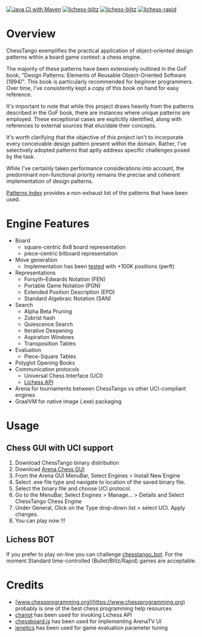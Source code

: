 [![Java CI with Maven](https://github.com/mcoria/chesstango/actions/workflows/maven.yml/badge.svg)](https://github.com/mcoria/chesstango/actions/workflows/maven.yml)
[![lichess-blitz](https://lichess-shield.vercel.app/api?username=chesstango_bot&format=bullet)](https://lichess.org/@/chesstango_bot/perf/bullet)
[![lichess-blitz](https://lichess-shield.vercel.app/api?username=chesstango_bot&format=blitz)](https://lichess.org/@/chesstango_bot/perf/blitz)
[![lichess-rapid](https://lichess-shield.vercel.app/api?username=chesstango_bot&format=rapid)](https://lichess.org/@/chesstango_bot/perf/rapid)


# Overview
ChessTango exemplifies the practical application of object-oriented design patterns within a board game context: a chess engine.

The majority of these patterns have been extensively outlined in the GoF book, "Design Patterns: Elements of Reusable Object-Oriented Software (1994)". This book is particularly recommended for beginner programmers. Over time, I've consistently kept a copy of this book on hand for easy reference.

It's important to note that while this project draws heavily from the patterns described in the GoF book, there are instances where unique patterns are employed. These exceptional cases are explicitly identified, along with references to external sources that elucidate their concepts.

It's worth clarifying that the objective of this project isn't to incorporate every conceivable design pattern present within the domain. Rather, I've selectively adopted patterns that aptly address specific challenges posed by the task.

While I've certainly taken performance considerations into account, the predominant non-functional priority remains the precise and coherent implementation of design patterns.

[Patterns Index](PatternIndex.md) provides a non-exhaust list of the patterns that have been used.

# Engine Features
- Board
  - square-centric 8x8 board representation
  - piece-centric bitboard representation
- Move generation 
  - Implementation has been [tested](PerftMainTestSuiteResult.txt) with +100K positions (perft)
- Representations
  - Forsyth–Edwards Notation (FEN)
  - Portable Game Notation (PGN) 
  - Extended Position Description (EPD)
  - Standard Algebraic Notation (SAN)
- Search
  - Alpha Beta Pruning
  - Zobrist hash
  - Quiescence Search
  - Iterative Deepening
  - Aspiration Windows
  - Transposition Tables
- Evaluation
  - Piece-Square Tables
- Polyglot Opening Books
- Communication protocols
  - Universal Chess Interface (UCI)
  - [Lichess API](https://lichess.org/api)
- Arena for tournaments between ChessTango vs other UCI-compliant engines
- GraalVM for native image (.exe) packaging  

# Usage

## Chess GUI with UCI support
1. Download ChessTango binary distribution
2. Download [Arena Chess GUI](http://www.playwitharena.de/)
3. From the Arena GUI MenuBar, Select Engines > Install New Engine
4. Select .exe file type and navigate to location of the saved binary file.
5. Select the binary file and choose UCI protocol.
6. Go to the MenuBar, Select Engines > Manage... > Details and Select ChessTango Chess Engine
7. Under General, Click on the Type drop-down list > select UCI. Apply changes.
8. You can play now !!!


## Lichess BOT
If you prefer to play on-line you can challenge [chesstango_bot](https://lichess.org/@/chesstango_bot).
For the moment Standard time-controlled (Bullet/Blitz/Rapid) games are acceptable.


# Credits
- [www.chessprogramming.org](https://www.chessprogramming.org) probably is one of the best chess programming help resources
- [chariot](https://github.com/tors42/chariot) has been used for invoking Lichess API
- [chessboard.js](https://chessboardjs.com) has been used for implementing ArenaTV UI
- [jenetics](https://jenetics.io) has been used for game evaluation parameter tuning
